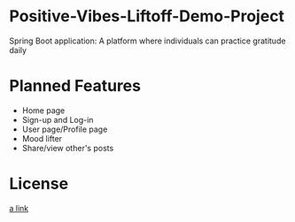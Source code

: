 # Positive-Vibes-Liftoff-Demo-Project
Spring Boot application: A platform where individuals can practice gratitude daily

# Planned Features
* Home page
* Sign-up and Log-in
* User page/Profile page
* Mood lifter
* Share/view other's posts

# License
[a link](https://github.com/wambuidee/Positive-Vibes-Liftoff-Demo-Project/blob/master/LICENSE)
